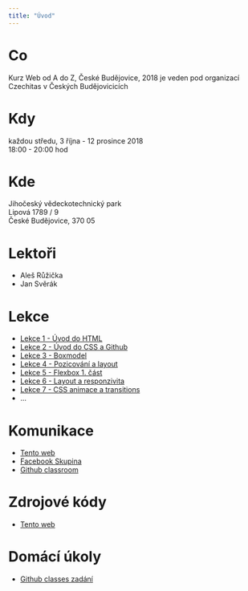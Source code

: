 ```yaml
---
title: "Úvod"
---
```


# Co

Kurz Web od A do Z, České Budějovice, 2018 je veden pod organizací Czechitas v Českých Budějovicicích

# Kdy

každou středu, 3 října - 12 prosince 2018  
18:00 - 20:00 hod

# Kde

Jihočeský vědeckotechnický park  
Lipová 1789 / 9  
České Budějovice, 370 05

# Lektoři

- Aleš Růžička
- Jan Svěrák

# Lekce

- [Lekce 1 - Úvod do HTML](/lekce/lekce1/)
- [Lekce 2 - Úvod do CSS a Github](/lekce/lekce2/)
- [Lekce 3 - Boxmodel](/lekce/lekce3/)
- [Lekce 4 - Pozicování a layout](/lekce/lekce4/)
- [Lekce 5 - Flexbox 1. část](/lekce/lekce5/)
- [Lekce 6 - Layout a responzivita](/lekce/lekce6/)
- [Lekce 7 - CSS animace a transitions](/lekce/lekce7/)
- ...

# Komunikace

- [Tento web](https://czechitaswebcb2018.alesruzicka.eu/)
- [Facebook Skupina](https://www.facebook.com/groups/2253530994881739/)
- [Github classroom](https://classroom.github.com/classrooms/43038795-czechitascb-web-od-a-do-z-podzim-2018)

# Zdrojové kódy

- [Tento web](https://github.com/AlesRuzickaEu/CzechitasWebCb2018Web)

# Domácí úkoly

- [Github classes zadání](https://classroom.github.com/a/qOUvF8B3)
